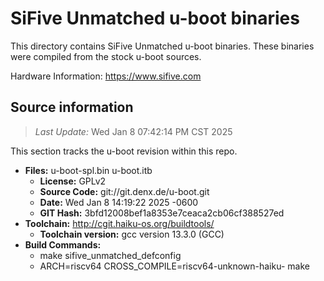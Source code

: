 SiFive Unmatched u-boot binaries
===================

This directory contains SiFive Unmatched u-boot binaries.
These binaries were compiled from the stock u-boot sources.

Hardware Information: <https://www.sifive.com>

Source information
-------------
> *Last Update:* Wed Jan  8 07:42:14 PM CST 2025

This section tracks the u-boot revision within this repo.

* **Files:**  u-boot-spl.bin u-boot.itb
  * **License:** GPLv2
  * **Source Code:** git://git.denx.de/u-boot.git
  * **Date:** Wed Jan 8 14:19:22 2025 -0600
  * **GIT Hash:** 3bfd12008bef1a8353e7ceaca2cb06cf388527ed
* **Toolchain:** http://cgit.haiku-os.org/buildtools/
  * **Toolchain version:** gcc version 13.3.0 (GCC) 
* **Build Commands:**
  * make sifive_unmatched_defconfig
  * ARCH=riscv64 CROSS_COMPILE=riscv64-unknown-haiku- make
